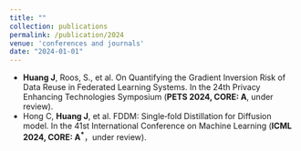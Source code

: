 ```yaml
---
title: ""
collection: publications
permalink: /publication/2024
venue: 'conferences and journals'
date: "2024-01-01"
---
```


- **Huang J**, Roos, S., et al. On Quantifying the Gradient Inversion Risk of Data Reuse in Federated Learning Systems. In the 24th Privacy Enhancing Technologies Symposium (**PETS 2024, CORE: A**, under review).
- Hong C, **Huang J**, et al. FDDM: Single‑fold Distillation for Diffusion model. In the 41st International Conference on Machine Learning (**ICML 2024, CORE: A<sup>*</sup>**，under review).
